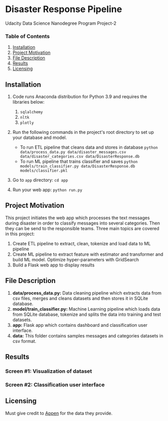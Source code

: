 # Disaster Response Pipeline
Udacity Data Science Nanodegree Program Project-2

### Table of Contents

1. [Installation](#installation)
2. [Project Motivation](#motivation)
3. [File Description](#files)
4. [Results](#results)
5. [Licensing](#licensing)

## Installation <a name="installation"></a>

1. Code runs Anaconda distribution for Python 3.9 and requires the libraries below:
    1. `sqlalchemy`
    2. `nltk`
    3. `plotly`

2. Run the following commands in the project's root directory to set up your database and model.

    - To run ETL pipeline that cleans data and stores in database
        `python data/process_data.py data/disaster_messages.csv data/disaster_categories.csv data/DisasterResponse.db`
    - To run ML pipeline that trains classifier and saves
        `python models/train_classifier.py data/DisasterResponse.db models/classifier.pkl`

3. Go to `app` directory: `cd app`

4. Run your web app: `python run.py`

## Project Motivation <a name="motivation"></a>

This project initiates the web app which processes the text messages during disaster in order to classify messages into several categories. Then they can be send to the responsible teams. Three main topics are covered in this project:
1. Create ETL pipeline to extract, clean, tokenize and load data to ML pipeline
2. Create ML pipeline to extract feature with estimator and transformer and build ML model. Optimize hyper-parameters with GridSearch
3. Build a Flask web app to display results

## File Description <a name="files"></a>

1. **data/process_data.py:** Data cleaning pipeline which extracts data from csv files, merges and cleans datasets and then stores it in SQLite database.
2. **model/train_classifier.py:** Machine Learning pipeline which loads data from SQLite database, tokenize and splits the data into training and test datasets. 
3. **app:** Flask app which contains dashboard and classification user interface.
4. **data:** This folder contains samples messages and categories datasets in csv format.

## Results <a name="results"></a>

### Screen #1: Visualization of dataset


### Screen #2: Classification user interface


## Licensing <a name="licensing"></a>
Must give credit to [Appen](https://appen.com/) for the data they provide.
